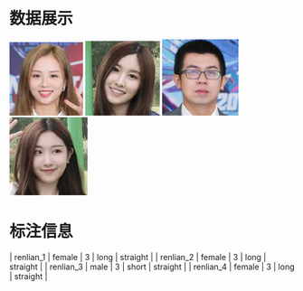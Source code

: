 # 数据展示
![avatar](./renlian_1.jpg)
![avatar](./renlian_2.jpg)
![avatar](./renlian_3.jpg)
![avatar](./renlian_4.jpg)
# 标注信息
| renlian_1 | female | 3    | long  | straight |
| renlian_2 | female | 3    | long  | straight |
| renlian_3 | male   | 3    | short | straight |
| renlian_4 | female | 3    | long  | straight |
